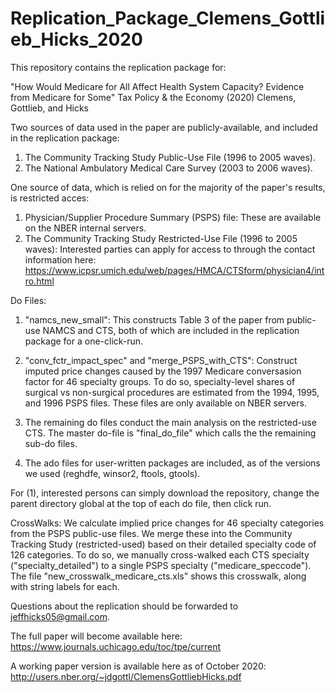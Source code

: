 # Replication_Package_Clemens_Gottlieb_Hicks_2020

This repository contains the replication package for:

"How Would Medicare for All Affect Health System Capacity? Evidence from Medicare for Some" Tax Policy & the Economy (2020) Clemens, Gottlieb, and Hicks

Two sources of data used in the paper are publicly-available, and included in the replication package:

1. The Community Tracking Study Public-Use File (1996 to 2005 waves).
2. The National Ambulatory Medical Care Survey (2003 to 2006 waves).

One source of data, which is relied on for the majority of the paper's results, is restricted acces:

1. Physician/Supplier Procedure Summary (PSPS) file: These are available on the NBER internal servers.
2. The Community Tracking Study Restricted-Use File (1996 to 2005 waves): Interested parties can apply for access to through the contact information here: https://www.icpsr.umich.edu/web/pages/HMCA/CTSform/physician4/intro.html

Do Files:

1. "namcs_new_small": This constructs Table 3 of the paper from public-use NAMCS and CTS, both of which are included in the replication package for a one-click-run.

2. "conv_fctr_impact_spec" and "merge_PSPS_with_CTS": Construct imputed price changes caused by the 1997 Medicare conversasion factor for 46 specialty groups. To do so, specialty-level shares of surgical vs non-surgical procedures are estimated from the 1994, 1995, and 1996 PSPS files. These files are only available on NBER servers.

3. The remaining do files conduct the main analysis on the restricted-use CTS. The master do-file is "final_do_file" which calls the the remaining sub-do files.

4. The ado files for user-written packages are included, as of the versions we used (reghdfe, winsor2, ftools, gtools).

For (1), interested persons can simply download the repository, change the parent directory global at the top of each do file, then click run.

CrossWalks: We calculate implied price changes for 46 specialty categories from the PSPS public-use files. We merge these into the Community Tracking Study (restricted-used) based on their detailed specialty code of 126 categories. To do so, we manually cross-walked each CTS specialty ("specialty_detailed") to a single PSPS specialty ("medicare_speccode"). The file "new_crosswalk_medicare_cts.xls" shows this crosswalk, along with string labels for each.

Questions about the replication should be forwarded to jeffhicks05@gmail.com.

The full paper will become available here: https://www.journals.uchicago.edu/toc/tpe/current

A working paper version is available here as of October 2020: http://users.nber.org/~jdgottl/ClemensGottliebHicks.pdf
